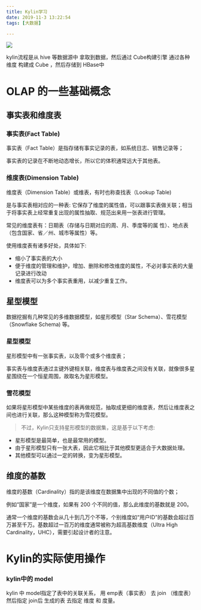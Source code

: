 ```yaml
---
title: Kylin学习
date: 2019-11-3 13:22:54
tags: [大数据]

---
```


![](https://i.loli.net/2019/12/11/3UrakEDFNuOWbwI.png)

kylin流程是从 hive 等数据源中 拿取到数据，然后通过  Cube构建引擎  通过各种维度 构建成 Cube ，然后存储到 HBase中



# OLAP 的一些基础概念



## 事实表和维度表

### 事实表(Fact Table)

事实表（Fact Table）是指存储有事实记录的表，如系统日志、销售记录等；

事实表的记录在不断地动态增长，所以它的体积通常远大于其他表。

### 维度表(Dimension Table)

维度表（Dimension Table）或维表，有时也称查找表（Lookup Table)

是与事实表相对应的一种表: 它保存了维度的属性值，可以跟事实表做关联；相当于将事实表上经常重复出现的属性抽取、规范出来用一张表进行管理。

常见的维度表有：日期表（存储与日期对应的周、月、季度等的属 性）、地点表（包含国家、省／州、城市等属性）等。

使用维度表有诸多好处，具体如下:

- 缩小了事实表的大小
- 便于维度的管理和维护，增加、删除和修改维度的属性，不必对事实表的大量记录进行改动
- 维度表可以为多个事实表重用，以减少重复工作。



## 星型模型

数据挖掘有几种常见的多维数据模型，如星形模型（Star Schema）、雪花模型（Snowflake Schema) 等。

### 星型模型

星形模型中有一张事实表，以及零个或多个维度表；

事实表与维度表通过主键外键相关联，维度表与维度表之间没有关联，就像很多星星围绕在一个恒星周围，故取名为星形模型。

### 雪花模型

如果将星形模型中某些维度的表再做规范，抽取成更细的维度表，然后让维度表之间也进行关联，那么这种模型称为雪花模型。

> 不过，Kylin只支持星形模型的数据集，这是基于以下考虑:

- 星形模型是最简单，也是最常用的模型。
- 由于星形模型只有一张大表，因此它相比于其他模型更适合于大数据处理。
- 其他模型可以通过一定的转换，变为星形模型。

## 维度的基数

维度的基数（Cardinality）指的是该维度在数据集中出现的不同值的个数；

例如“国家”是一个维度，如果有 200 个不同的值，那么此维度的基数就是 200。

通常一个维度的基数会从几十到几万个不等，个别维度如“用户ID”的基数会超过百万甚至千万。基数超过一百万的维度通常被称为超高基数维度（Ultra High Cardinality，UHC），需要引起设计者的注意。





# Kylin的实际使用操作


### kylin中的 model

kylin 中 model指定了表中的关联关系， 用 emp表（事实表） 去 join （维度表） 
 然后指定 join后 生成的表  去指定 维度 和  度量。

